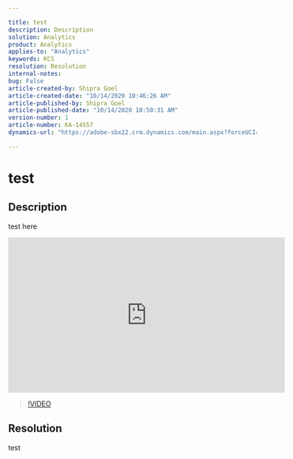 ```yaml
---

title: test  
description: Description  
solution: Analytics  
product: Analytics  
applies-to: "Analytics"  
keywords: KCS  
resolution: Resolution  
internal-notes:   
bug: False  
article-created-by: Shipra Goel  
article-created-date: "10/14/2020 10:46:26 AM"  
article-published-by: Shipra Goel  
article-published-date: "10/14/2020 10:50:31 AM"  
version-number: 1  
article-number: KA-14557  
dynamics-url: "https://adobe-sbx22.crm.dynamics.com/main.aspx?forceUCI=1&pagetype=entityrecord&etn=knowledgearticle&id=146a817d-0a0e-eb11-a813-000d3a102a06"

---
```


# test

## Description

test here

<iframe sandbox="allow-scripts allow-same-origin allow-forms" allowfullscreen="" frameborder="0" height="315" src="https://www.youtube.com/embed/se9DDAwwGQY" width="560"></iframe>




>[!VIDEO](https://video.tv.adobe.com/v/18696?quality=9&learn=on)

## Resolution

test
